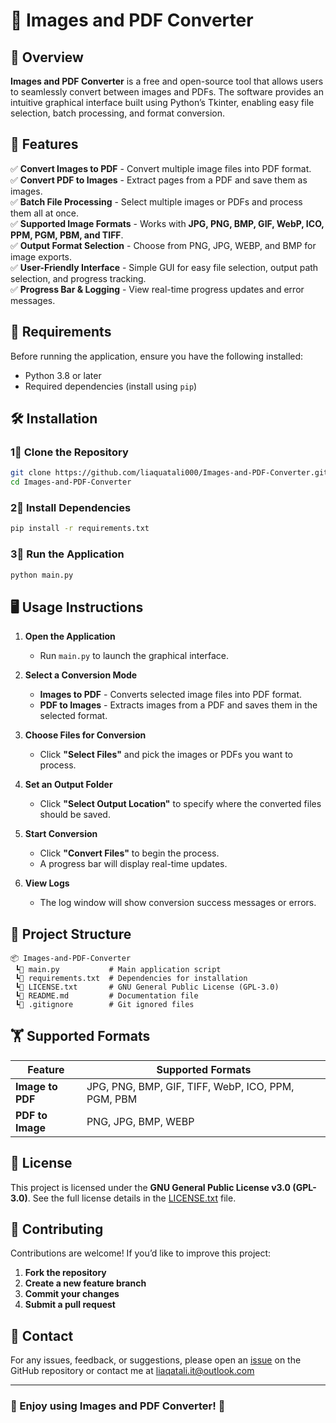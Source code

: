 # 📄 Images and PDF Converter

## 🚀 Overview
**Images and PDF Converter** is a free and open-source tool that allows users to seamlessly convert between images and PDFs. The software provides an intuitive graphical interface built using Python’s Tkinter, enabling easy file selection, batch processing, and format conversion.

## 🎯 Features

✅ **Convert Images to PDF** - Convert multiple image files into PDF format.  
✅ **Convert PDF to Images** - Extract pages from a PDF and save them as images.  
✅ **Batch File Processing** - Select multiple images or PDFs and process them all at once.  
✅ **Supported Image Formats** - Works with **JPG, PNG, BMP, GIF, WebP, ICO, PPM, PGM, PBM, and TIFF**.  
✅ **Output Format Selection** - Choose from PNG, JPG, WEBP, and BMP for image exports.  
✅ **User-Friendly Interface** - Simple GUI for easy file selection, output path selection, and progress tracking.  
✅ **Progress Bar & Logging** - View real-time progress updates and error messages.  

## 📌 Requirements

Before running the application, ensure you have the following installed:

- Python 3.8 or later
- Required dependencies (install using `pip`)

## 🛠 Installation

### 1⃣ Clone the Repository
```bash
git clone https://github.com/liaquatali000/Images-and-PDF-Converter.git
cd Images-and-PDF-Converter
```

### 2⃣ Install Dependencies
```bash
pip install -r requirements.txt
```

### 3⃣ Run the Application
```bash
python main.py
```

## 🖥️ Usage Instructions

1. **Open the Application**  
   - Run `main.py` to launch the graphical interface.

2. **Select a Conversion Mode**  
   - **Images to PDF** - Converts selected image files into PDF format.  
   - **PDF to Images** - Extracts images from a PDF and saves them in the selected format.

3. **Choose Files for Conversion**  
   - Click **"Select Files"** and pick the images or PDFs you want to process.

4. **Set an Output Folder**  
   - Click **"Select Output Location"** to specify where the converted files should be saved.

5. **Start Conversion**  
   - Click **"Convert Files"** to begin the process.  
   - A progress bar will display real-time updates.

6. **View Logs**  
   - The log window will show conversion success messages or errors.

## 📂 Project Structure

```
📦 Images-and-PDF-Converter
 ┗📄 main.py           # Main application script
 ┗📄 requirements.txt  # Dependencies for installation
 ┗📄 LICENSE.txt       # GNU General Public License (GPL-3.0)
 ┗📄 README.md         # Documentation file
 ┗📄 .gitignore        # Git ignored files
```

## 🏋️ Supported Formats

| Feature            | Supported Formats |
|--------------------|------------------|
| **Image to PDF**  | JPG, PNG, BMP, GIF, TIFF, WebP, ICO, PPM, PGM, PBM |
| **PDF to Image**  | PNG, JPG, BMP, WEBP |

## 📝 License
This project is licensed under the **GNU General Public License v3.0 (GPL-3.0)**. See the full license details in the [LICENSE.txt](LICENSE.txt) file.

## 🤝 Contributing
Contributions are welcome! If you’d like to improve this project:
1. **Fork the repository**  
2. **Create a new feature branch**  
3. **Commit your changes**  
4. **Submit a pull request**  

## 💬 Contact
For any issues, feedback, or suggestions, please open an [issue](https://github.com/liaquatali000/Images-and-PDF-Converter/issues) on the GitHub repository or contact me at liaqatali.it@outlook.com

---

### 🎉 Enjoy using **Images and PDF Converter**! 🚀

